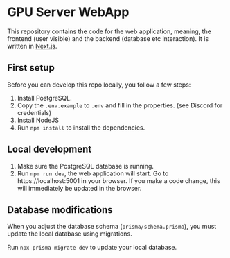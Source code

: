 # GPU Server WebApp

This repository contains the code for the web application, meaning, the frontend (user visible) and the backend (database etc interaction). It is written in [Next.js](https://nextjs.org/).

## First setup

Before you can develop this repo locally, you follow a few steps:

1. Install PostgreSQL.
2. Copy the `.env.example` to `.env` and fill in the properties. (see Discord for credentials)
3. Install NodeJS
4. Run `npm install` to install the dependencies.

## Local development

1. Make sure the PostgreSQL database is running.
2. Run `npm run dev`, the web application will start. Go to https://localhost:5001 in your browser. If you make a code change, this will immediately be updated in the browser.

## Database modifications

When you adjust the database schema (`prisma/schema.prisma`), you must update the local database using migrations.

Run `npx prisma migrate dev` to update your local database.
